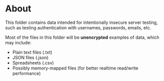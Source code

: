 # About
This folder contains data intended for intentionally insecure server testing, such as testing authentication with usernames, passwords, emails, etc.

Most of the files in this folder will be **unencrypted** examples of data, which may include:
- Plain text files (.txt)
- JSON files (.json)
- Spreadsheets (.csv)
- Possibly memory-mapped files (for better realtime read/write performance)